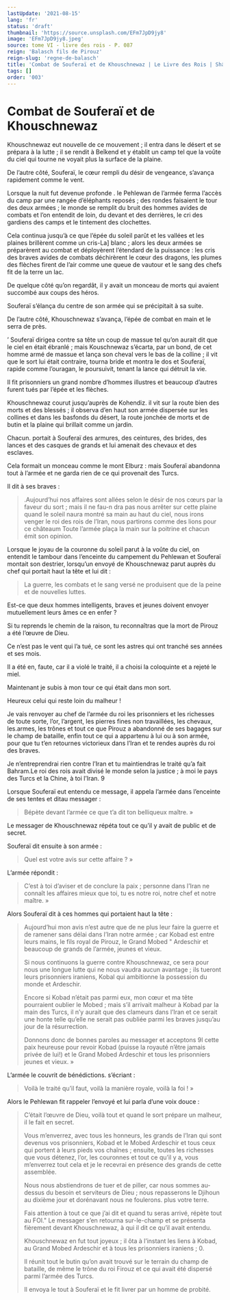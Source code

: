 ```yaml
---
lastUpdate: '2021-08-15'
lang: 'fr'
status: 'draft'
thumbnail: 'https://source.unsplash.com/EFm7JpD9jy8'
image: 'EFm7JpD9jy8.jpeg'
source: tome VI - livre des rois - P. 087
reign: 'Balasch fils de Pirouz'
reign-slug: 'regne-de-balasch'
title: 'Combat de Souferaï et de Khouschnewaz | Le Livre des Rois | Shâhnâmeh'
tags: []
order: '003'
---
```


<!-- LTeX: language=fr -->

# Combat de Souferaï et de Khouschnewaz

Khouschnewaz eut nouvelle de ce mouvement ; il entra dans le désert et se prépara à la lutte ; il se rendit à Beîkend et y établit un camp tel que la voûte du ciel qui tourne ne voyait plus la surface de la plaine.

De l’autre côté, Souferaï, le cœur rempli du désir de vengeance, s’avança rapidement comme le vent.

Lorsque la nuit fut devenue profonde . le Pehlewan de l’armée ferma l’accès du camp par une rangée d’éléphants reposés ; des rondes faisaient le tour des deux armées ; le monde se remplit du bruit des hommes avides de combats et l’on entendit de loin, du devant et des derrières, le cri des gardiens des camps et le tintement des clochettes.

Cela continua jusqu’à ce que l’épée du soleil parût et les vallées et les plaines brillèrent comme un cris-La] blanc ; alors les deux armées se préparèrent au combat et déployèrent l’étendard de la puissance : les cris des braves avides de combats déchirèrent le cœur des dragons, les plumes des flèches firent de l’air comme une queue de vautour et le sang des chefs fit de la terre un lac.

De quelque côté qu’on regardât, il y avait un monceau de morts qui avaient succombé aux coups des héros.

Souferaï s’élança du centre de son armée qui se précipitait à sa suite.

De l’autre côté, Khouschnewaz s’avança, l’épée de combat en main et le serra de près.

’ Souferaï dirigea contre sa tête un coup de massue tel qu’on aurait dit que le ciel en était ébranlé ; mais Kouschnewaz s’écarta, par un bond, de cet homme armé de massue et lança son cheval vers le bas de la colline ; il vit que le sort lui était contraire, tourna bride et montra le dos et Souferaï, rapide comme l’ouragan, le poursuivit, tenant la lance qui détruit la vie.

Il fit prisonniers un grand nombre d’hommes illustres et beaucoup d’autres furent tués par l’épée et les flèches.

Khouschnewaz courut jusqu’auprès de Kohendiz. il vit sur la route bien des morts et des blessés ; il observa d’en haut son armée dispersée sur les collines et dans les basfonds du désert, la route jonchée de morts et de butin et la plaine qui brillait comme un jardin.

Chacun. portait à Souferaï des armures, des ceintures, des brides, des lances et des casques de grands et lui amenait des chevaux et des esclaves.

Cela formait un monceau comme le mont Elburz : mais Souferaï abandonna tout à l’armée et ne garda rien de ce qui provenait des Turcs.

Il dit à ses braves :

> .Aujourd’hui nos affaires sont allées selon le désir de nos cœurs par la faveur du sort ; mais il ne fau-n dra pas nous arrêter sur cette plaine quand le soleil naura montré sa main au haut du ciel, nous irons venger le roi des rois de l’Iran, nous partirons comme des lions pour ce châteaum Toute l’armée plaça la main sur la poitrine et chacun émit son opinion.

Lorsque le joyau de la couronne du soleil parut à la voûte du ciel, on entendit le tambour dans l’enceinte du campement du Pehlewan et Souferaï montait son destrier, lorsqu’un envoyé de Khouschnewaz parut auprès du chef qui portait haut la tête et lui dit :

> La guerre, les combats et le sang versé ne produisent que de la peine et de nouvelles luttes.

Est-ce que deux hommes intelligents, braves et jeunes doivent envoyer mutuellement leurs âmes ce en enfer ?

Si tu reprends le chemin de la raison, tu reconnaîtras que la mort de Pirouz a été l’œuvre de Dieu.

Ce n’est pas le vent qui l’a tué, ce sont les astres qui ont tranché ses années et ses mois.

Il a été en, faute, car il a violé le traité, il a choisi la coloquinte et a rejeté le miel.

Maintenant je subis à mon tour ce qui était dans mon sort.

Heureux celui qui reste loin du malheur !

Je vais renvoyer au chef de l’armée du roi les prisonniers et les richesses de toute sorte, l’or, l’argent, les pierres fines non travaillées, les chevaux, les.armes, les trônes et tout ce que Pirouz a abandonné de ses bagages sur le champ de bataille, enfin tout ce qui a appartenu à lui ou à son armée, pour que tu t’en retournes victorieux dans l’Iran et te rendes auprès du roi des braves.

Je n’entreprendrai rien contre l’Iran et tu maintiendras le traité qu’a fait Bahram.Le roi des rois avait divisé le monde selon la justice ; à moi le pays des Turcs et la Chine, à toi l’Iran.
9

Lorsque Souferaï eut entendu ce message, il appela l’armée dans l’enceinte de ses tentes et ditau messager :

> Bépète devant l’armée ce que t’a dit ton belliqueux maître. »

Le messager de Khouschnewaz répéta tout ce qu’il y avait de public et de secret.

Souferaï dit ensuite à son armée :

> Quel est votre avis sur cette affaire ? »

L’armée répondit :

> C’est à toi d’aviser et de conclure la paix ; personne dans l’Iran ne connaît les affaires mieux que toi, tu es notre roi, notre chef et notre maître. »

Alors Souferaï dit à ces hommes qui portaient haut la tête :

> Aujourd’hui mon avis n’est autre que de ne plus leur faire la guerre et de ramener sans délai dans l’Iran notre armée ; car Kobad est entre leurs mains, le fils royal de Pirouz, le Grand Mobed
" Ardeschir et beaucoup de grands de l’armée, jeunes et vieux.
>
> Si nous continuons la guerre contre Khouschnewaz, ce sera pour nous une longue lutte qui ne nous vaudra aucun avantage ; ils tueront leurs prisonniers iraniens, Kobal qui ambitionne la possession du monde et Ardeschir.
>
> Encore si Kobad n’était pas parmi eux, mon cœur et ma tête pourraient oublier le Mobed ; mais s’il arrivait malheur à Kobad par la main des Turcs, il n’y aurait que des clameurs dans l’Iran et ce serait une honte telle qu’elle ne serait pas oubliée parmi les braves jusqu’au jour de la résurrection.
>
> Donnons donc de bonnes paroles au messager et acceptons 9l cette paix heureuse pour revoir Kobad (puisse la royauté n’être jamais privée de lui!) et le Grand Mobed Ardeschir et tous les prisonniers jeunes et vieux. »

L’armée le couvrit de bénédictions. s’écriant :

> Voilà le traité qu’il faut, voilà la manière royale, voilà la foi ! »

Alors le Pehlewan fit rappeler l’envoyé et lui parla d’une voix douce :

> C’était l’œuvre de Dieu, voilà tout et quand le sort prépare un malheur, il le fait en secret.
>
> Vous m’enverrez, avec tous les honneurs, les grands de l’Iran qui sont devenus vos prisonniers, Kobad et le Mobed Ardeschir et tous ceux qui portent à leurs pieds vos chaînes ; ensuite, toutes les richesses que vous détenez, l’or, les couronnes et tout ce qu’il y a, vous m’enverrez tout cela et je le recevrai en présence des grands de cette assemblée.
>
> Nous nous abstiendrons de tuer et de piller, car nous sommes au-dessus du besoin et serviteurs de Dieu ; nous repasserons le Djihoun au dixième jour et dorénavant nous ne foulerons. plus votre terre.
>
> Fais attention à tout ce que j’ai dit et quand tu seras arrivé, répète tout au FOI."
Le messager s’en retourna sur-le-champ et se présenta fièrement devant Khouschnewaz, à qui il dit ce qu’il avait entendu.
>
> Khouschnewaz en fut tout joyeux ; il ôta à l’instant les liens à Kobad, au Grand Mobed Ardeschir et à tous les prisonniers iraniens ; 0.
>
> Il réunit tout le butin qu’on avait trouvé sur le terrain du champ de bataille, de même le trône du roi Firouz et ce qui avait été dispersé parmi l’armée des Turcs.
>
> Il envoya le tout à Souferaï et le fit livrer par un homme de probité.
